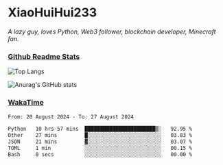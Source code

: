 # XiaoHuiHui233

*A lazy guy, loves Python, Web3 follower, blockchain developer, Minecraft fan.*

### [Github Readme Stats](https://github.com/anuraghazra/github-readme-stats)

![Top Langs](https://github-readme-stats.vercel.app/api/top-langs/?username=XiaoHuiHui233&layout=compact&theme=github_dark)

![Anurag's GitHub stats](https://github-readme-stats.vercel.app/api?username=XiaoHuiHui233&show_icons=true&theme=github_dark)

### [WakaTime](https://wakatime.com)

<!--START_SECTION:waka-->

```txt
From: 20 August 2024 - To: 27 August 2024

Python   10 hrs 57 mins  ███████████████████████▒░   92.95 %
Other    27 mins         █░░░░░░░░░░░░░░░░░░░░░░░░   03.83 %
JSON     21 mins         ▓░░░░░░░░░░░░░░░░░░░░░░░░   03.07 %
TOML     1 min           ░░░░░░░░░░░░░░░░░░░░░░░░░   00.15 %
Bash     0 secs          ░░░░░░░░░░░░░░░░░░░░░░░░░   00.00 %
```

<!--END_SECTION:waka-->
